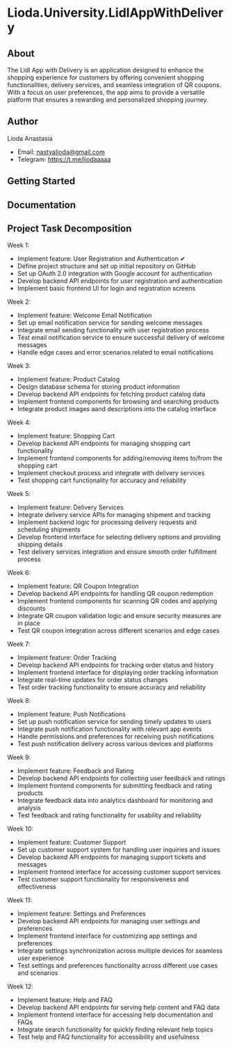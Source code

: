 # Lioda.University.LidlAppWithDelivery
## About
The Lidl App with Delivery is an application designed to enhance the shopping experience for customers by offering convenient shopping functionalities, delivery services, and seamless integration of QR coupons. With a focus on user preferences, the app aims to provide a versatile platform that ensures a rewarding and personalized shopping journey.
## Author
Lioda Anastasia
- Email: nastyalioda@gmail.com
- Telegram: https://t.me/liodaaaaa
## Getting Started
## Documentation
## Project Task Decomposition
Week 1:
- Implement feature: User Registration and Authentication &#10004;
- Define project structure and set up initial repository on GitHub
- Set up OAuth 2.0 integration with Google account for authentication
- Develop backend API endpoints for user registration and authentication
- Implement basic frontend UI for login and registration screens

Week 2:
- Implement feature: Welcome Email Notification
- Set up email notification service for sending welcome messages
- Integrate email sending functionality with user registration process
- Test email notification service to ensure successful delivery of welcome messages
- Handle edge cases and error scenarios related to email notifications

Week 3:
- Implement feature: Product Catalog
- Design database schema for storing product information
- Develop backend API endpoints for fetching product catalog data
- Implement frontend components for browsing and searching products
- Integrate product images aand descriptions into the catalog interface

Week 4:
- Implement feature: Shopping Cart
- Develop backend API endpoints for managing shopping cart functionality
- Implement frontend components for adding/removing items to/from the shopping cart
- Implement checkout process and integrate with delivery services
- Test shopping cart functionality for accuracy and reliability

Week 5:
- Implement feature: Delivery Services
- Integrate delivery service APIs for managing shipment and tracking
- Implement backend logic for processing delivery requests and scheduling shipments
- Develop frontend interface for selecting delivery options and providing shipping details
- Test delivery services integration and ensure smooth order fulfillment process

Week 6:
- Implement feature: QR Coupon Integration
- Develop backend API endpoints for handling QR coupon redemption
- Implement frontend components for scanning QR codes and applying discounts
- Integrate QR coupon validation logic and ensure security measures are in place
- Test QR coupon integration across different scenarios and edge cases

Week 7:
- Implement feature: Order Tracking
- Develop backend API endpoints for tracking order status and history
- Implement frontend interface for displaying order tracking information
- Integrate real-time updates for order status changes
- Test order tracking functionality to ensure accuracy and reliability

Week 8:
- Implement feature: Push Notifications
- Set up push notification service for sending timely updates to users
- Integrate push notification functionality with relevant app events
- Handle permissions and preferences for receiving push notifications
- Test push notification delivery across various devices and platforms

Week 9:

- Implement feature: Feedback and Rating
- Develop backend API endpoints for collecting user feedback and ratings
- Implement frontend components for submitting feedback and rating products
- Integrate feedback data into analytics dashboard for monitoring and analysis
- Test feedback and rating functionality for usability and reliability

Week 10:
- Implement feature: Customer Support
- Set up customer support system for handling user inquiries and issues
- Develop backend API endpoints for managing support tickets and messages
- Implement frontend interface for accessing customer support services
- Test customer support functionality for responsiveness and effectiveness

Week 11:
- Implement feature: Settings and Preferences
- Develop backend API endpoints for managing user settings and preferences
- Implement frontend interface for customizing app settings and preferences
- Integrate settings synchronization across multiple devices for seamless user experience
- Test settings and preferences functionality across different use cases and scenarios

Week 12:
- Implement feature: Help and FAQ
- Develop backend API endpoints for serving help content and FAQ data
- Implement frontend interface for accessing help documentation and FAQs
- Integrate search functionality for quickly finding relevant help topics
- Test help and FAQ functionality for accessibility and usefulness
